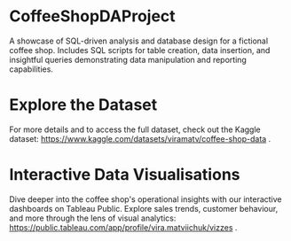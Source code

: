 # CoffeeShopDAProject

A showcase of SQL-driven analysis and database design for a fictional coffee shop. Includes SQL scripts for table creation, data insertion, and insightful queries demonstrating data manipulation and reporting capabilities.

# Explore the Dataset

For more details and to access the full dataset, check out the Kaggle dataset: https://www.kaggle.com/datasets/viramatv/coffee-shop-data .

# Interactive Data Visualisations

Dive deeper into the coffee shop's operational insights with our interactive dashboards on Tableau Public. Explore sales trends, customer behaviour, and more through the lens of visual analytics: https://public.tableau.com/app/profile/vira.matviichuk/vizzes .


